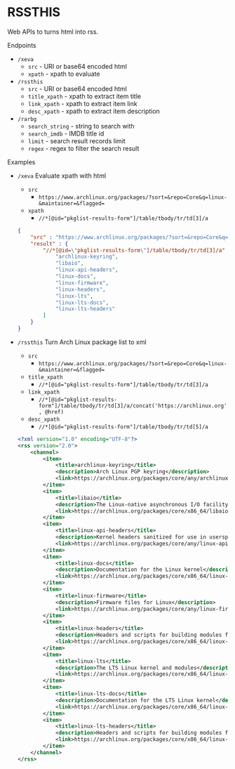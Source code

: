 # RSSTHIS

Web APIs to turns html into rss.

Endpoints
- `/xeva`
    - `src` - URI or base64 encoded html
    - `xpath` - xpath to evaluate
- `/rssthis`
    - `src` - URI or base64 encoded html
    - `title_xpath` - xpath to extract item title
    - `link_xpath` - xpath to extract item link
    - `desc_xpath` - xpath to extract item description
- `/rarbg`
    - `search_string` - string to search with
    - `search_imdb` - IMDB title id
    - `limit` - search result records limit
    - `regex` - regex to filter the search result

Examples
- `/xeva` Evaluate xpath with html
    - `src`
        - `https://www.archlinux.org/packages/?sort=&repo=Core&q=linux-&maintainer=&flagged=`  
    - `xpath`
        - `//*[@id="pkglist-results-form"]/table/tbody/tr/td[3]/a`
    ```json
    {
        "src" : "https://www.archlinux.org/packages/?sort=&repo=Core&q=linux-&maintainer=&flagged=",
        "result" : {
            "//*[@id=\"pkglist-results-form\"]/table/tbody/tr/td[3]/a" : [
                "archlinux-keyring",
                "libaio",
                "linux-api-headers",
                "linux-docs",
                "linux-firmware",
                "linux-headers",
                "linux-lts",
                "linux-lts-docs",
                "linux-lts-headers"
            ]
        }
    }
    ```

- `/rssthis` Turn Arch Linux package list to xml
    - `src`
        - `https://www.archlinux.org/packages/?sort=&repo=Core&q=linux-&maintainer=&flagged=`
    - `title_xpath`
        - `//*[@id="pkglist-results-form"]/table/tbody/tr/td[3]/a`
    - `link_xpath`
        - `//*[@id="pkglist-results-form"]/table/tbody/tr/td[3]/a/concat('https://archlinux.org', @href)`
    - `desc_xpath`
        - `//*[@id="pkglist-results-form"]/table/tbody/tr/td[5]/a`
    ```xml
    <?xml version="1.0" encoding="UTF-8"?>
    <rss version="2.0">
        <channel>
            <item>
                <title>archlinux-keyring</title>
                <description>Arch Linux PGP keyring</description>
                <link>https://archlinux.org/packages/core/any/archlinux-keyring/</link>
            </item>
            <item>
                <title>libaio</title>
                <description>The Linux-native asynchronous I/O facility (aio) library</description>
                <link>https://archlinux.org/packages/core/x86_64/libaio/</link>
            </item>
            <item>
                <title>linux-api-headers</title>
                <description>Kernel headers sanitized for use in userspace</description>
                <link>https://archlinux.org/packages/core/any/linux-api-headers/</link>
            </item>
            <item>
                <title>linux-docs</title>
                <description>Documentation for the Linux kernel</description>
                <link>https://archlinux.org/packages/core/x86_64/linux-docs/</link>
            </item>
            <item>
                <title>linux-firmware</title>
                <description>Firmware files for Linux</description>
                <link>https://archlinux.org/packages/core/any/linux-firmware/</link>
            </item>
            <item>
                <title>linux-headers</title>
                <description>Headers and scripts for building modules for the Linux kernel</description>
                <link>https://archlinux.org/packages/core/x86_64/linux-headers/</link>
            </item>
            <item>
                <title>linux-lts</title>
                <description>The LTS Linux kernel and modules</description>
                <link>https://archlinux.org/packages/core/x86_64/linux-lts/</link>
            </item>
            <item>
                <title>linux-lts-docs</title>
                <description>Documentation for the LTS Linux kernel</description>
                <link>https://archlinux.org/packages/core/x86_64/linux-lts-docs/</link>
            </item>
            <item>
                <title>linux-lts-headers</title>
                <description>Headers and scripts for building modules for the LTS Linux kernel</description>
                <link>https://archlinux.org/packages/core/x86_64/linux-lts-headers/</link>
            </item>
        </channel>
    </rss>
    ```